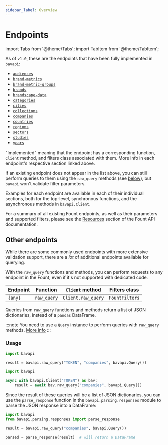 ```yaml
---
sidebar_label: Overview
---
```


# Endpoints

import Tabs from '@theme/Tabs';
import TabItem from '@theme/TabItem';

As of `v1.0`, these are the endpoints that have been fully implemented in `bavapi`:

- [`audiences`](audiences.md)
- [`brand-metrics`](brand-metrics.md)
- [`brand-metric-groups`](brand-metric-groups.md)
- [`brands`](brands.md)
- [`brandscape-data`](brandscape-data.md)
- [`categories`](categories.md)
- [`cities`](cities.md)
- [`collections`](collections.md)
- [`companies`](companies.md)
- [`countries`](countries.md)
- [`regions`](regions.md)
- [`sectors`](sectors.md)
- [`studies`](studies.md)
- [`years`](years.md)

"Implemented" meaning that the endpoint has a corresponding function, `Client` method, and filters class associated
with them. More info in each endpoint's respective section linked above.

If an existing endpoint does not appear in the list above, you can still perform queries to them using the `raw_query`
methods (see [below](#other-endpoints)), but `bavapi` won't validate filter parameters.

Examples for each endpoint are available in each of their individual sections, both for the top-level, synchronous
functions, and the asynchronous methods in `bavapi.Client`.

For a summary of all existing Fount endpoints, as well as their parameters and supported filters, please see the
[Resources](/intro.md) section of the Fount API documentation.

## Other endpoints

While there are some commonly used endpoints with more extensive validation support, there are a *lot* of additional
endpoints available for querying.

With the `raw_query` functions and methods, you can perform requests to any endpoint in the Fount, even if it's not
supported with dedicated code.

| Endpoint | Function    | `Client` method    | Filters class  |
| -------- | ----------- | ------------------ | -------------- |
| `{any}`  | `raw_query` | `Client.raw_query` | `FountFilters` |

Queries from `raw_query` functions and methods return a list of JSON dictionaries, instead of a `pandas` DataFrame.

:::note
You need to use a `Query` instance to perform queries with `raw_query` methods.
[More info](../advanced-usage.md#other-endpoints)
:::

### Usage

<Tabs>
  <TabItem value="sync" label="Sync" default>

```py
import bavapi

result = bavapi.raw_query("TOKEN", "companies", bavapi.Query())
```

  </TabItem>
  <TabItem value="async" label="Async">

```py
import bavapi

async with bavapi.Client("TOKEN") as bav:
    result = await bav.raw_query("companies", bavapi.Query())
```

  </TabItem>
</Tabs>

Since the result of these queries will be a list of JSON dictionaries, you can use the `parse_response` function in the
`bavapi.parsing.responses` module to parse the JSON response into a DataFrame:

```py
import bavapi
from bavapi.parsing.responses import parse_response

result = bavapi.raw_query("companies", bavapi.Query())

parsed = parse_response(result)  # will return a DataFrame
```
